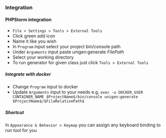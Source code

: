 ### Integration

#### PHPStorm integration

* `File > Settings > Tools > External Tools`
* Click green add icon
* Name it like you wish
* In `Program` input select your project bin/console path
* Under `Arguments` input paste unigen:generate $FilePath$
* Select your working directory
* To run generator for given class just click `Tools > External Tools`

##### Integrate with docker

* Change `Program` input to docker
* Update `Arguments` input  to your needs e.g. `exec -u DOCKER_USER CONTAINER_NAME $ProjectName$/bin/console unigen:generate $ProjectName$/$FileRelativePath$`

##### Shortcut

In `Appearance & Behavior > Keymap` you can assign any keyboard binding to run tool for you


